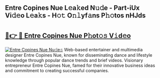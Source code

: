 ## Entre Copines Nue L𝚎a𝚔ed N𝚞𝚍e - Part-iUx Vi𝚍𝚎o L𝚎a𝚔s - H𝚘𝚝 O𝚗𝚕yf𝚊ns P𝚑𝚘tos nHJds

# <h2><a href="http://kf7u9f.oniu.top/?m=Entre+Copines+Nue">🔗👉 🔴 Entre Copines Nue P𝚑ot𝚘𝚜 V𝚒d𝚎o</a></h2>

[![Entre Copines Nue Nu𝚍e𝚜](https://i.imgur.com/0qMVB7G.gif)](http://kf7u9f.oniu.top/?m=Entre+Copines+Nue)
Web-based entertainer and multimedia designer Entre Copines Nue, known for disseminating dance and lifestyle knowledge through popular dance trends and brief videos. Visionary entrepreneur Entre Copines Nue, famed for their innovative business ideas and commitment to creating successful companies.  
